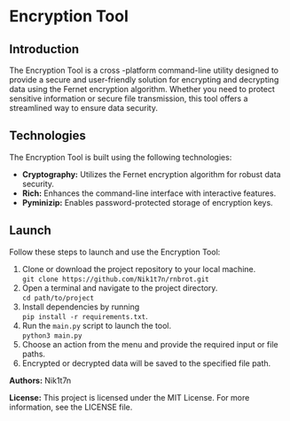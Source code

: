 <h1>Encryption Tool</h1>
<h2>Introduction</h2>
<p>The Encryption Tool is a cross -platform command-line utility designed to provide a secure and user-friendly solution for encrypting and decrypting data using the Fernet encryption algorithm. Whether you need to protect sensitive information or secure file transmission, this tool offers a streamlined way to ensure data security.</p>
<h2>Technologies</h2>
<p>The Encryption Tool is built using the following technologies:</p>
<ul>
  <li><strong>Cryptography:</strong> Utilizes the Fernet encryption algorithm for robust data security.</li>
  <li><strong>Rich:</strong> Enhances the command-line interface with interactive features.</li>
  <li><strong>Pyminizip:</strong> Enables password-protected storage of encryption keys.</li>
</ul>
<h2>Launch</h2>
<p>Follow these steps to launch and use the Encryption Tool:</p>
<ol>
  <li>Clone or download the project repository to your local machine.<br>
    <code>git clone https://github.com/Nik1t7n/rnbrot.git</code></li>
  <li>Open a terminal and navigate to the project directory.<br>
    <code>cd path/to/project</code></li>
  <li>Install dependencies by running<br> 
    <code>pip install -r requirements.txt</code>.</li>
  <li>Run the <code>main.py</code> script to launch the tool.<br>
    <code>python3 main.py</code></li>
  <li>Choose an action from the menu and provide the required input or file paths.</li>
  <li>Encrypted or decrypted data will be saved to the specified file path.</li>
</ol>
<p><strong>Authors:</strong> Nik1t7n</p>
<p><strong>License:</strong> This project is licensed under the MIT License. For more information, see the LICENSE file.</p>

